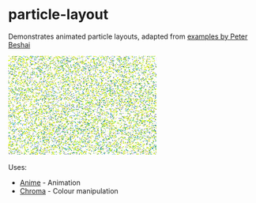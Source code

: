 # particle-layout

Demonstrates animated particle layouts, adapted from [examples by Peter Beshai](https://bocoup.com/blog/smoothly-animate-thousands-of-points-with-html5-canvas-and-d3)

![](demo.gif)

Uses:
* [Anime](http://animejs.com/documentation/#cssProperties) - Animation
* [Chroma](http://gka.github.io/chroma.js/) - Colour manipulation
